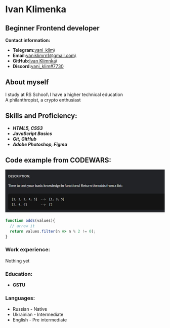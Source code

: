# Ivan Klimenka

## Beginner Frontend developer

 **Contact information:**

- **Telegram:**[vani_klim](https://t.me/vani_klim)\
- **Email:**[vaniklimrn1@gmail.com](/vaniklimrn1@gmail.com)\
- **GitHub:**[Ivan Klimnka](https://github.com/vaniklim/)\
- **Discord:**[vani_klim#7730](#)

## About myself

I study at RS School\ 
I have a higher technical education\
A philanthropist, a crypto enthusiast

## Skills and Proficiency:
- ***HTML5, CSS3***
- ***JavaScript Basics***
- ***Git, GitHub***
- ***Adobe Photoshop, Figma***

## Code example from **CODEWARS:**

![codewars task](https://github.com/vaniklim/rsschool-cv/blob/gh-pages/Screenshot.jpg)

```javascript
function odds(values){
  // arrow it
  return values.filter(n => n % 2 != 0);
}
```
### Work experience:
Nothing yet

### Education:

- **GSTU**

### Languages:

- Russian - Native
- Ukrainian - Intermediate
- English - Pre intermediate